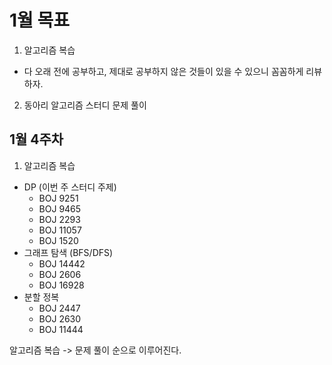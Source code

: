 # 1월 목표

1. 알고리즘 복습
- 다 오래 전에 공부하고, 제대로 공부하지 않은 것들이 있을 수 있으니
  꼼꼼하게 리뷰하자.
2. 동아리 알고리즘 스터디 문제 풀이

## 1월 4주차

1. 알고리즘 복습
* DP (이번 주 스터디 주제)
    - BOJ 9251
    - BOJ 9465
    - BOJ 2293
    - BOJ 11057
    - BOJ 1520
* 그래프 탐색 (BFS/DFS)
    - BOJ 14442
    - BOJ 2606
    - BOJ 16928
* 분할 정복
    - BOJ 2447
    - BOJ 2630
    - BOJ 11444

알고리즘 복습 -> 문제 풀이 순으로 이루어진다.